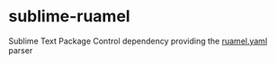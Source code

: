 # sublime-ruamel
Sublime Text Package Control dependency providing the [ruamel.yaml](https://pypi.python.org/pypi/ruamel.yaml) parser